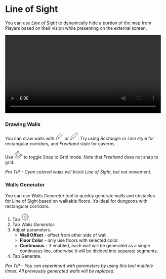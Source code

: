 # Line of Sight

You can use *Line of Sight* to dynamically hide a portion of the map from Players based on their vision while presenting on the external screen.

<video src="https://encounter.plus/videos/line-of-sight.mp4" width="100%" controls preload></video>

### Drawing Walls

You can draw walls with ![pencil][icon-pencil] or ![highlighter][icon-highlighter]. Try using *Rectangle* or *Line* style for rectangular corridors, and *Freehand* style for caverns.

Use ![snap][icon-snap] to toggle Snap to Grid mode. Note that *Freehand* does not snap to grid.

*Pro TIP - Cyan colored walls will block Line of Sight, but not movement.*

### Walls Generator

You can use *Walls Generator* tool to quickly generate walls and obstacles for Line of Sight based on walkable floors. It’s ideal for dungeons with rectangular corridors.

1. Tap ![settings][icon-settings].
2. Tap *Walls Generator*.
3. Adjust parameters.
	* **Wall Offset** - offset from other side of wall.
	* **Floor Color** - only use floors with selected color.
	* **Continuous** - if enabled, each wall will be generated as a single continuous line, otherwise it will be divided into separate segments.
4. Tap Generate.

*Pro TIP - You can experiment with parameters by using this tool multiple times. All previously generated walls will be replaced.*

[icon-pencil]: icons/pencil.png 
[icon-highlighter]: icons/highlighter.png
[icon-eraser]: icons/eraser.png
[icon-undo]: icons/undo.png
[icon-move]: icons/move.png
[icon-move-restricted]: icons/move-restricted.png
[icon-select]: icons/select.png
[icon-snap]: icons/snap.png
[icon-reveal]: icons/reveal.png
[icon-hide]: icons/hide.png
[icon-layers]: icons/layers.png
[icon-markers]: icons/markers.png 
[icon-settings]: icons/settings.png
[icon-share]: icons/share.png
[icon-fog-free]: icons/fog-free.png
[icon-fog-rect]: icons/fog-rect.png
[icon-add]: icons/add.png
[icon-more]: icons/more.png
[icon-library]: icons/library.png
